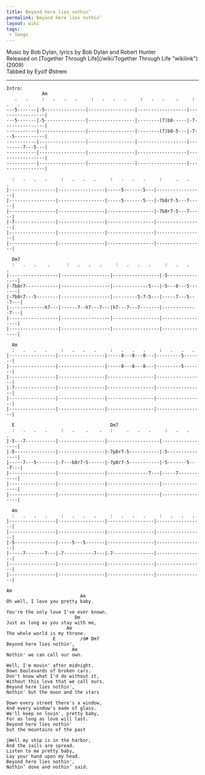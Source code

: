 ```yaml
---
title: Beyond here lies nothin’
permalink: Beyond here lies nothin’
layout: wiki
tags:
 - Songs
---
```


Music by Bob Dylan, lyrics by Bob Dylan and Robert Hunter  
Released on [Together Through Life](/wiki/Together Through Life "wikilink")
(2009)  
Tabbed by Eyolf Østrem

* * * * *

    Intro:
                 Am
       .   .     :   .   .   .     :   .   .   .     :   .   .    .     :   .   .   .
    ---5-------|-5---------------|-----------------|------------------|-----------------|
    ---5-------|-5---------------|-----------------|--------(7)b8-----|-7---------------|
    -----------|-----------------|-----------------|--------(7)b8-5---|-7---5-----------|
    -----------|-----------------|-----------------|------------------|---------7---5---|
    -----------|-----------------|-----------------|------------------|-----------------|
    -----------|-----------------|-----------------|------------------|-----------------|

      :   .   .   .     :   .   .   .     :   .   .   .     :     .   .   .
    |-----------------|-----------------|-----5-------5---|-----------------|
    |-----------------|-----------------|-----5-------5---|-7b8r7-5---7-----|
    |-----------------|-----------------|-----------------|-7b8r7-5---7-----|
    |-7---------------|-----------------|-----------------|-----------------|
    |-----------------|-----------------|-----------------|-----------------|
    |-----------------|-----------------|-----------------|-----------------|

      Dm7
      :   .   .    .      :   .   .   .     :   .   .   .     :   .   .   .
    |------------------|------------------|-----------------|-5---------------|
    |-7b8r7------------|------------------|-------------5---|-5---8---5-------|
    |-7b8r7---5--------|------------------|---------5-7-5---|-----7---5---7---|
    |-------------h7---|------7--h7---7---|h7---7---7-------|-------------7---|
    |------------------|------------------|-----------------|-----------------|
    |------------------|------------------|-----------------|-----------------|

      Am
      :   .   .   .     :   .   .   .     :   .   .   .     :   .   .   .
    |-----------------|-----------------|-----8---8---8---|---------5-------|
    |-----------------|-----------------|-----8---8---8---|---------5-------|
    |-----------------|-----------------|-----------------|-----------------|
    |-7---------------|-----------------|-----------------|-----------------|
    |-----------------|-----------------|-----------------|-----------------|
    |-----------------|-----------------|-----------------|-----------------|

      E                                   Dm7
      :   .   .   .     :   .    .    .   :     .   .   .     :   .   .   .
    |-5---7-----------|-----------------|-------------------|-----------------|
    |-5---------------|-----------------|-7p8r7-5-----------|-5---------------|
    |-----7---5-------|-7---b8r7-5------|-7p8r7-5-----------|-5-------5---7---|
    |-----------------|-----------------|---------------7---|-----7-----------|
    |-----------------|-----------------|-------------------|-----------------|
    |-----------------|-----------------|-------------------|-----------------|

      Am
      :   .   .   .     :   .   .   .     :   .   .   .     :   .   .   .
    |-----------------|-----------------|-----------------|-----------------|
    |-----------------|-----------------|-----------------|-----------------|
    |-5---------------|-----5---5-------|-----------------|-----------------|
    |-----7-------7---|-7-----------7---|-7---------------|-----------------|
    |-----------------|-----------------|-----------------|-----------------|
    |-----------------|-----------------|-----------------|-----------------|

    Am
                               Am
    Oh well, I love you pretty baby.

    You're the only love I've ever known.
                             Dm
    Just as long as you stay with me,
                          Am
    The whole world is my throne.
                     E         /d# Dm7
    Beyond here lies nothin',
                            Am
    Nothin' we can call our own.

    Well, I'm movin' after midnight.
    Down boulevards of broken cars.
    Don't know what I'd do without it,
    Without this love that we call ours.
    Beyond here lies nothin',
    Nothin' but the moon and the stars

    Down every street there's a window,
    And every window's made of glass.
    We'll keep on lovin', pretty baby,
    For as long as love will last.
    Beyond here lies nothin'
    but the mountains of the past

    jWell my ship is in the harbor,
    And the sails are spread.
    Listen to me pretty baby,
    Lay your hand upon my head.
    Beyond here lies nothin',
    Nothin’ done and nothin’ said.
